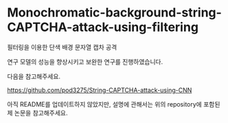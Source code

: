 # Monochromatic-background-string-CAPTCHA-attack-using-filtering
필터링을 이용한 단색 배경 문자열 캡차 공격

연구 모델의 성능을 향상시키고 보완한 연구를 진행하였습니다.

다음을 참고해주세요.

https://github.com/pod3275/String-CAPTCHA-attack-using-CNN

아직 README를 업데이트하지 않았지만, 설명에 관해서는 위의 repository에 포함된 제 논문을 참고해주세요.

